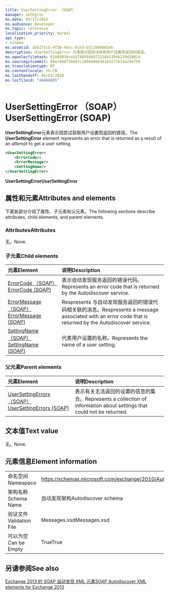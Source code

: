 ```yaml
---
title: UserSettingError （SOAP）
manager: sethgros
ms.date: 09/17/2015
ms.audience: Developer
ms.topic: reference
localization_priority: Normal
api_type:
- schema
ms.assetid: abb175c5-4f38-4dcc-81e3-b511686862eb
description: UserSettingError 元素表示因尝试获取用户设置而返回的错误。
ms.openlocfilehash: 61603038ce93780f690d72226b1356b239d2002d
ms.sourcegitcommit: 88ec988f2bb67c1866d06b361615f3674a24e795
ms.translationtype: MT
ms.contentlocale: zh-CN
ms.lasthandoff: 06/03/2020
ms.locfileid: "44468605"
---
```

# <a name="usersettingerror-soap"></a><span data-ttu-id="49533-103">UserSettingError （SOAP）</span><span class="sxs-lookup"><span data-stu-id="49533-103">UserSettingError (SOAP)</span></span>

<span data-ttu-id="49533-104">**UserSettingError**元素表示因尝试获取用户设置而返回的错误。</span><span class="sxs-lookup"><span data-stu-id="49533-104">The **UserSettingError** element represents an error that is returned as a result of an attempt to get a user setting.</span></span> 
  
```XML
<UserSettingError>
    <ErrorCode/>
    <ErrorMessage/>
    <SettingName/>
</UserSettingError>
```

 <span data-ttu-id="49533-105">**UserSettingError**</span><span class="sxs-lookup"><span data-stu-id="49533-105">**UserSettingError**</span></span>
## <a name="attributes-and-elements"></a><span data-ttu-id="49533-106">属性和元素</span><span class="sxs-lookup"><span data-stu-id="49533-106">Attributes and elements</span></span>

<span data-ttu-id="49533-107">下面各部分介绍了属性、子元素和父元素。</span><span class="sxs-lookup"><span data-stu-id="49533-107">The following sections describe attributes, child elements, and parent elements.</span></span>
  
### <a name="attributes"></a><span data-ttu-id="49533-108">Attributes</span><span class="sxs-lookup"><span data-stu-id="49533-108">Attributes</span></span>

<span data-ttu-id="49533-109">无。</span><span class="sxs-lookup"><span data-stu-id="49533-109">None.</span></span>
  
### <a name="child-elements"></a><span data-ttu-id="49533-110">子元素</span><span class="sxs-lookup"><span data-stu-id="49533-110">Child elements</span></span>

|<span data-ttu-id="49533-111">**元素**</span><span class="sxs-lookup"><span data-stu-id="49533-111">**Element**</span></span>|<span data-ttu-id="49533-112">**说明**</span><span class="sxs-lookup"><span data-stu-id="49533-112">**Description**</span></span>|
|:-----|:-----|
|[<span data-ttu-id="49533-113">ErrorCode （SOAP）</span><span class="sxs-lookup"><span data-stu-id="49533-113">ErrorCode (SOAP)</span></span>](errorcode-soap.md) <br/> |<span data-ttu-id="49533-114">表示自动发现服务返回的错误代码。</span><span class="sxs-lookup"><span data-stu-id="49533-114">Represents an error code that is returned by the Autodiscover service.</span></span>  <br/> |
|[<span data-ttu-id="49533-115">ErrorMessage （SOAP）</span><span class="sxs-lookup"><span data-stu-id="49533-115">ErrorMessage (SOAP)</span></span>](errormessage-soap.md) <br/> |<span data-ttu-id="49533-116">Respresents 与自动发现服务返回的错误代码相关联的消息。</span><span class="sxs-lookup"><span data-stu-id="49533-116">Respresents a message associated with an error code that is returned by the Autodiscover service.</span></span>  <br/> |
|[<span data-ttu-id="49533-117">SettingName （SOAP）</span><span class="sxs-lookup"><span data-stu-id="49533-117">SettingName (SOAP)</span></span>](settingname-soap.md) <br/> |<span data-ttu-id="49533-118">代表用户设置的名称。</span><span class="sxs-lookup"><span data-stu-id="49533-118">Represents the name of a user setting.</span></span>  <br/> |
   
### <a name="parent-elements"></a><span data-ttu-id="49533-119">父元素</span><span class="sxs-lookup"><span data-stu-id="49533-119">Parent elements</span></span>

|<span data-ttu-id="49533-120">**元素**</span><span class="sxs-lookup"><span data-stu-id="49533-120">**Element**</span></span>|<span data-ttu-id="49533-121">**说明**</span><span class="sxs-lookup"><span data-stu-id="49533-121">**Description**</span></span>|
|:-----|:-----|
|[<span data-ttu-id="49533-122">UserSettingErrors （SOAP）</span><span class="sxs-lookup"><span data-stu-id="49533-122">UserSettingErrors (SOAP)</span></span>](usersettingerrors-soap.md) <br/> |<span data-ttu-id="49533-123">表示有关无法返回的设置的信息的集合。</span><span class="sxs-lookup"><span data-stu-id="49533-123">Represents a collection of information about settings that could not be returned.</span></span>  <br/> |
   
## <a name="text-value"></a><span data-ttu-id="49533-124">文本值</span><span class="sxs-lookup"><span data-stu-id="49533-124">Text value</span></span>

<span data-ttu-id="49533-125">无。</span><span class="sxs-lookup"><span data-stu-id="49533-125">None.</span></span>
  
## <a name="element-information"></a><span data-ttu-id="49533-126">元素信息</span><span class="sxs-lookup"><span data-stu-id="49533-126">Element information</span></span>

|||
|:-----|:-----|
|<span data-ttu-id="49533-127">命名空间</span><span class="sxs-lookup"><span data-stu-id="49533-127">Namespace</span></span>  <br/> |https://schemas.microsoft.com/exchange/2010/Autodiscover  <br/> |
|<span data-ttu-id="49533-128">架构名称</span><span class="sxs-lookup"><span data-stu-id="49533-128">Schema Name</span></span>  <br/> |<span data-ttu-id="49533-129">自动发现架构</span><span class="sxs-lookup"><span data-stu-id="49533-129">Autodiscover schema</span></span>  <br/> |
|<span data-ttu-id="49533-130">验证文件</span><span class="sxs-lookup"><span data-stu-id="49533-130">Validation File</span></span>  <br/> |<span data-ttu-id="49533-131">Messages.xsd</span><span class="sxs-lookup"><span data-stu-id="49533-131">Messages.xsd</span></span>  <br/> |
|<span data-ttu-id="49533-132">可以为空</span><span class="sxs-lookup"><span data-stu-id="49533-132">Can be Empty</span></span>  <br/> |<span data-ttu-id="49533-133">True</span><span class="sxs-lookup"><span data-stu-id="49533-133">True</span></span>  <br/> |
   
## <a name="see-also"></a><span data-ttu-id="49533-134">另请参阅</span><span class="sxs-lookup"><span data-stu-id="49533-134">See also</span></span>



[<span data-ttu-id="49533-135">Exchange 2013 的 SOAP 自动发现 XML 元素</span><span class="sxs-lookup"><span data-stu-id="49533-135">SOAP Autodiscover XML elements for Exchange 2013</span></span>](soap-autodiscover-xml-elements-for-exchange-2013.md)

